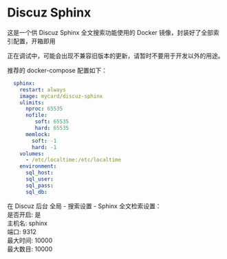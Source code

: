 # Discuz Sphinx

这是一个供 Discuz Sphinx 全文搜索功能使用的 Docker 镜像，封装好了全部索引配置，开箱即用

正在调试中，可能会出现不兼容旧版本的更新，请暂时不要用于开发以外的用途。

推荐的 docker-compose 配置如下：

```yaml
  sphinx:
    restart: always
    image: mycard/discuz-sphinx
    ulimits:
      nproc: 65535
      nofile:
         soft: 65535
         hard: 65535
      memlock:
        soft: -1
        hard: -1
    volumes:
      - /etc/localtime:/etc/localtime
    environment:
      sql_host:
      sql_user:
      sql_pass:
      sql_db:
```

在 Discuz 后台 全局 - 搜索设置 - Sphinx 全文检索设置：  
是否开启: 是  
主机名: sphinx  
端口: 9312  
最大时间: 10000  
最大数目: 10000  
